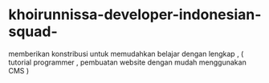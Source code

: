 # khoirunnissa-developer-indonesian-squad-
memberikan konstribusi untuk memudahkan belajar dengan lengkap , ( tutorial programmer , pembuatan website dengan mudah menggunakan CMS ) 
